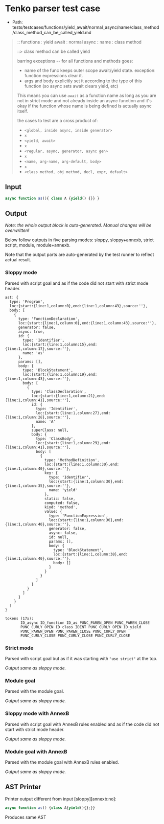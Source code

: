 # Tenko parser test case

- Path: tests/testcases/functions/yield_await/normal_async/name/class_method/class_method_can_be_called_yield.md

> :: functions : yield await : normal async : name : class method
>
> ::> class method can be called yield
>
> barring exceptions -- for all functions and methods goes:
>
> - name of the func keeps outer scope await/yield state. exception: function expressions clear it.
> - args and body explicitly set it according to the type of this function (so async sets await clears yield, etc)
>
> This means you can use `await` as a function name as long as you are not in strict mode and not already inside an async function and it's okay if the function whose name is being defined is actually async itself.
>
> the cases to test are a cross product of:
>
> - `<global, inside async, inside generator>` 
> - `x` 
> - `<yield, await>`
> - `x` 
> - `<regular, async, generator, async gen>`
> - `x` 
> - `<name, arg-name, arg-default, body>`
> - `x`
> - `<class method, obj method, decl, expr, default>`

## Input

`````js
async function as(){ class A {yield() {}} }
`````

## Output

_Note: the whole output block is auto-generated. Manual changes will be overwritten!_

Below follow outputs in five parsing modes: sloppy, sloppy+annexb, strict script, module, module+annexb.

Note that the output parts are auto-generated by the test runner to reflect actual result.

### Sloppy mode

Parsed with script goal and as if the code did not start with strict mode header.

`````
ast: {
  type: 'Program',
  loc:{start:{line:1,column:0},end:{line:1,column:43},source:''},
  body: [
    {
      type: 'FunctionDeclaration',
      loc:{start:{line:1,column:0},end:{line:1,column:43},source:''},
      generator: false,
      async: true,
      id: {
        type: 'Identifier',
        loc:{start:{line:1,column:15},end:{line:1,column:17},source:''},
        name: 'as'
      },
      params: [],
      body: {
        type: 'BlockStatement',
        loc:{start:{line:1,column:19},end:{line:1,column:43},source:''},
        body: [
          {
            type: 'ClassDeclaration',
            loc:{start:{line:1,column:21},end:{line:1,column:41},source:''},
            id: {
              type: 'Identifier',
              loc:{start:{line:1,column:27},end:{line:1,column:28},source:''},
              name: 'A'
            },
            superClass: null,
            body: {
              type: 'ClassBody',
              loc:{start:{line:1,column:29},end:{line:1,column:41},source:''},
              body: [
                {
                  type: 'MethodDefinition',
                  loc:{start:{line:1,column:30},end:{line:1,column:40},source:''},
                  key: {
                    type: 'Identifier',
                    loc:{start:{line:1,column:30},end:{line:1,column:35},source:''},
                    name: 'yield'
                  },
                  static: false,
                  computed: false,
                  kind: 'method',
                  value: {
                    type: 'FunctionExpression',
                    loc:{start:{line:1,column:30},end:{line:1,column:40},source:''},
                    generator: false,
                    async: false,
                    id: null,
                    params: [],
                    body: {
                      type: 'BlockStatement',
                      loc:{start:{line:1,column:38},end:{line:1,column:40},source:''},
                      body: []
                    }
                  }
                }
              ]
            }
          }
        ]
      }
    }
  ]
}

tokens (17x):
       ID_async ID_function ID_as PUNC_PAREN_OPEN PUNC_PAREN_CLOSE
       PUNC_CURLY_OPEN ID_class IDENT PUNC_CURLY_OPEN ID_yield
       PUNC_PAREN_OPEN PUNC_PAREN_CLOSE PUNC_CURLY_OPEN
       PUNC_CURLY_CLOSE PUNC_CURLY_CLOSE PUNC_CURLY_CLOSE
`````

### Strict mode

Parsed with script goal but as if it was starting with `"use strict"` at the top.

_Output same as sloppy mode._

### Module goal

Parsed with the module goal.

_Output same as sloppy mode._

### Sloppy mode with AnnexB

Parsed with script goal with AnnexB rules enabled and as if the code did not start with strict mode header.

_Output same as sloppy mode._

### Module goal with AnnexB

Parsed with the module goal with AnnexB rules enabled.

_Output same as sloppy mode._

## AST Printer

Printer output different from input [sloppy][annexb:no]:

````js
async function as() {class A{yield(){};}}
````

Produces same AST
